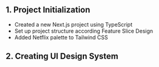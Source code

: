 ## 1. Project Initialization
- Created a new Next.js project using TypeScript
- Set up project structure according Feature Slice Design
- Added Netflix palette to Tailwind CSS

## 2. Creating UI Design System